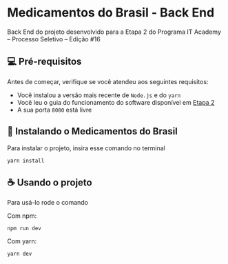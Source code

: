 # Medicamentos do Brasil - Back End

Back End do projeto desenvolvido para a 
Etapa 2 do Programa IT Academy – Processo Seletivo – Edição #16


## 💻 Pré-requisitos

Antes de começar, verifique se você atendeu aos seguintes requisitos:

* Você instalou a versão mais recente de `Node.js` e do `yarn`
* Você leu o guia do funcionamento do software disponível em <a href="../Etapa 2.pdf">Etapa 2</a>
* A sua porta `8080` está livre


## 🚀 Instalando o Medicamentos do Brasil

Para instalar o projeto, insira esse comando no terminal
```
yarn install
```

## ☕ Usando o projeto

Para usá-lo rode o comando

Com npm:

```
npm run dev
```

Com yarn:

```
yarn dev
```